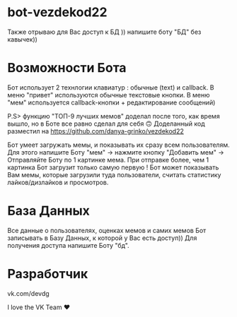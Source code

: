 # bot-vezdekod22
Также отрываю для Вас доступ к БД )) напишите боту "БД" без кавычек))

# Возможности Бота
Бот использует 2 технлогии клавиатур : обычные (text) и callback.
В меню "привет" используются обычные текстовые кнопки.
В меню "мем" используется callback-кнопки + редактирование сообщений)

P.S> функцию "ТОП-9 лучших мемов" доделал после того, как время вышло, но в Боте все равно сделал для себя 🙃
Доделанный код разместил на https://github.com/danya-grinko/vezdekod22
 
Бот умеет загружать мемы, и показывать их сразу всем пользователям. Для этого напишите Боту "мем" -> нажмите кнопку "Добавить мем" -> Отправляйте Боту по 1 картинке мема. При отправке более, чем 1 картинка Бот загрузит только самую первую !
Бот может показывать Вам мемы, которые загрузили туда пользователи, считать статистику лайков/дизлайков и просмотров.

# База Данных
Все данные о пользователях, оценках мемов и самих мемов Бот записывать в Базу Данных, к которой у Вас есть доступ))
Для получения доступа напишите Боту "бд".

# Разработчик 
vk.com/devdg

I love the VK Team ❤️
